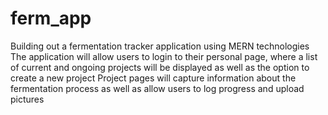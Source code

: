 # ferm_app
Building out a fermentation tracker application using MERN technologies
The application will allow users to login to their personal page, where a list of current and ongoing projects will be displayed as well as the option to create a new project
Project pages will capture information about the fermentation process as well as allow users to log progress and upload pictures
